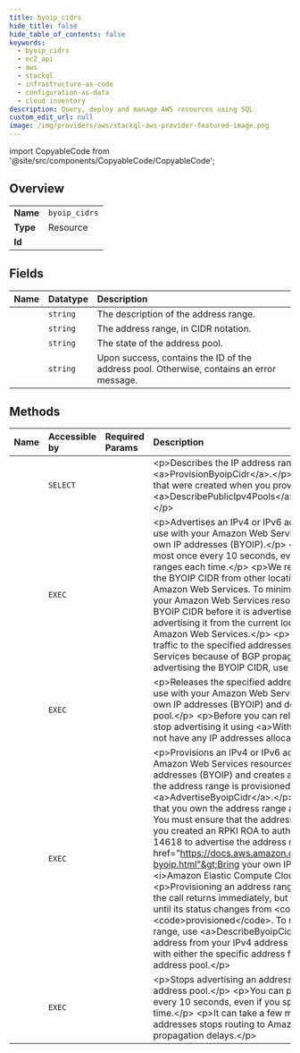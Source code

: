```yaml
---
title: byoip_cidrs
hide_title: false
hide_table_of_contents: false
keywords:
  - byoip_cidrs
  - ec2_api
  - aws    
  - stackql
  - infrastructure-as-code
  - configuration-as-data
  - cloud inventory
description: Query, deploy and manage AWS resources using SQL
custom_edit_url: null
image: /img/providers/aws/stackql-aws-provider-featured-image.png
---
```


import CopyableCode from '@site/src/components/CopyableCode/CopyableCode';




## Overview
<table><tbody>
<tr><td><b>Name</b></td><td><code>byoip_cidrs</code></td></tr>
<tr><td><b>Type</b></td><td>Resource</td></tr>
<tr><td><b>Id</b></td><td><CopyableCode code="aws.ec2_api.byoip_cidrs" /></td></tr>
</tbody></table>

## Fields
| Name | Datatype | Description |
|:-----|:---------|:------------|
| <CopyableCode code="description" /> | `string` | The description of the address range. |
| <CopyableCode code="cidr" /> | `string` | The address range, in CIDR notation. |
| <CopyableCode code="state" /> | `string` | The state of the address pool. |
| <CopyableCode code="statusMessage" /> | `string` | Upon success, contains the ID of the address pool. Otherwise, contains an error message. |
## Methods
| Name | Accessible by | Required Params | Description |
|:-----|:--------------|:----------------|:------------|
| <CopyableCode code="byoip_cidrs_Describe" /> | `SELECT` | <CopyableCode code="MaxResults, region" /> | &lt;p&gt;Describes the IP address ranges that were specified in calls to &lt;a&gt;ProvisionByoipCidr&lt;/a&gt;.&lt;/p&gt; &lt;p&gt;To describe the address pools that were created when you provisioned the address ranges, use &lt;a&gt;DescribePublicIpv4Pools&lt;/a&gt; or &lt;a&gt;DescribeIpv6Pools&lt;/a&gt;.&lt;/p&gt; |
| <CopyableCode code="byoip_cidr_Advertise" /> | `EXEC` | <CopyableCode code="Cidr, region" /> | &lt;p&gt;Advertises an IPv4 or IPv6 address range that is provisioned for use with your Amazon Web Services resources through bring your own IP addresses (BYOIP).&lt;/p&gt; &lt;p&gt;You can perform this operation at most once every 10 seconds, even if you specify different address ranges each time.&lt;/p&gt; &lt;p&gt;We recommend that you stop advertising the BYOIP CIDR from other locations when you advertise it from Amazon Web Services. To minimize down time, you can configure your Amazon Web Services resources to use an address from a BYOIP CIDR before it is advertised, and then simultaneously stop advertising it from the current location and start advertising it through Amazon Web Services.&lt;/p&gt; &lt;p&gt;It can take a few minutes before traffic to the specified addresses starts routing to Amazon Web Services because of BGP propagation delays.&lt;/p&gt; &lt;p&gt;To stop advertising the BYOIP CIDR, use &lt;a&gt;WithdrawByoipCidr&lt;/a&gt;.&lt;/p&gt; |
| <CopyableCode code="byoip_cidr_Deprovision" /> | `EXEC` | <CopyableCode code="Cidr, region" /> | &lt;p&gt;Releases the specified address range that you provisioned for use with your Amazon Web Services resources through bring your own IP addresses (BYOIP) and deletes the corresponding address pool.&lt;/p&gt; &lt;p&gt;Before you can release an address range, you must stop advertising it using &lt;a&gt;WithdrawByoipCidr&lt;/a&gt; and you must not have any IP addresses allocated from its address range.&lt;/p&gt; |
| <CopyableCode code="byoip_cidr_Provision" /> | `EXEC` | <CopyableCode code="Cidr, region" /> | &lt;p&gt;Provisions an IPv4 or IPv6 address range for use with your Amazon Web Services resources through bring your own IP addresses (BYOIP) and creates a corresponding address pool. After the address range is provisioned, it is ready to be advertised using &lt;a&gt;AdvertiseByoipCidr&lt;/a&gt;.&lt;/p&gt; &lt;p&gt;Amazon Web Services verifies that you own the address range and are authorized to advertise it. You must ensure that the address range is registered to you and that you created an RPKI ROA to authorize Amazon ASNs 16509 and 14618 to advertise the address range. For more information, see &lt;a href="https://docs.aws.amazon.com/AWSEC2/latest/UserGuide/ec2-byoip.html"&gt;Bring your own IP addresses (BYOIP)&lt;/a&gt; in the &lt;i&gt;Amazon Elastic Compute Cloud User Guide&lt;/i&gt;.&lt;/p&gt; &lt;p&gt;Provisioning an address range is an asynchronous operation, so the call returns immediately, but the address range is not ready to use until its status changes from &lt;code&gt;pending-provision&lt;/code&gt; to &lt;code&gt;provisioned&lt;/code&gt;. To monitor the status of an address range, use &lt;a&gt;DescribeByoipCidrs&lt;/a&gt;. To allocate an Elastic IP address from your IPv4 address pool, use &lt;a&gt;AllocateAddress&lt;/a&gt; with either the specific address from the address pool or the ID of the address pool.&lt;/p&gt; |
| <CopyableCode code="byoip_cidr_Withdraw" /> | `EXEC` | <CopyableCode code="Cidr, region" /> | &lt;p&gt;Stops advertising an address range that is provisioned as an address pool.&lt;/p&gt; &lt;p&gt;You can perform this operation at most once every 10 seconds, even if you specify different address ranges each time.&lt;/p&gt; &lt;p&gt;It can take a few minutes before traffic to the specified addresses stops routing to Amazon Web Services because of BGP propagation delays.&lt;/p&gt; |
